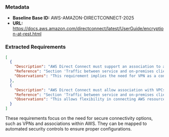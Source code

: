 ### Metadata
- **Baseline Base ID:** AWS-AMAZON-DIRECTCONNECT-2025
- **URL:** https://docs.aws.amazon.com/directconnect/latest/UserGuide/encryption-at-rest.html

### Extracted Requirements

```json
[
  {
    "Description": "AWS Direct Connect must support an association to an AWS Site-to-Site VPN for secure connectivity between private networks and AWS.",
    "Reference": "Section 'Traffic between service and on-premises clients and applications'. (Markdown) - URL: https://docs.aws.amazon.com/directconnect/latest/UserGuide/encryption-at-rest.html",
    "Observations": "This requirement implies the need for VPN as a connectivity option for security."
  },
  {
    "Description": "AWS Direct Connect must allow association with VPCs for secure connectivity through Virtual Private Gateway or Transit Gateway associations.",
    "Reference": "Section 'Traffic between service and on-premises clients and applications'. (Markdown) - URL: https://docs.aws.amazon.com/directconnect/latest/UserGuide/encryption-at-rest.html",
    "Observations": "This allows flexibility in connecting AWS resources securely within the same region."
  }
]
```

These requirements focus on the need for secure connectivity options, such as VPNs and associations within AWS. They can be mapped to automated security controls to ensure proper configurations.
